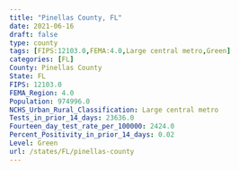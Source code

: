 ```yaml
---
title: "Pinellas County, FL"
date: 2021-06-16
draft: false
type: county
tags: [FIPS:12103.0,FEMA:4.0,Large central metro,Green]
categories: [FL]
County: Pinellas County
State: FL
FIPS: 12103.0
FEMA_Region: 4.0
Population: 974996.0
NCHS_Urban_Rural_Classification: Large central metro
Tests_in_prior_14_days: 23636.0
Fourteen_day_test_rate_per_100000: 2424.0
Percent_Positivity_in_prior_14_days: 0.02
Level: Green
url: /states/FL/pinellas-county
---
```



